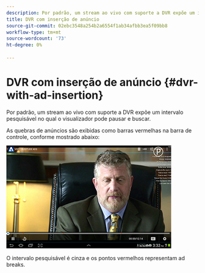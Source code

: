 ```yaml
---
description: Por padrão, um stream ao vivo com suporte a DVR expõe um intervalo pesquisável no qual o visualizador pode pausar e buscar.
title: DVR com inserção de anúncio
source-git-commit: 02ebc3548a254b2a6554f1ab34afbb3ea5f09bb8
workflow-type: tm+mt
source-wordcount: '73'
ht-degree: 0%

---
```


# DVR com inserção de anúncio {#dvr-with-ad-insertion}

Por padrão, um stream ao vivo com suporte a DVR expõe um intervalo pesquisável no qual o visualizador pode pausar e buscar.

As quebras de anúncios são exibidas como barras vermelhas na barra de controle, conforme mostrado abaixo:

<!--<a id="fig_720DD22D2318485EAB4BEA55C30D5ECF"></a>-->

![](assets/dvr-with-ads.jpg)

O intervalo pesquisável é cinza e os pontos vermelhos representam ad breaks.
